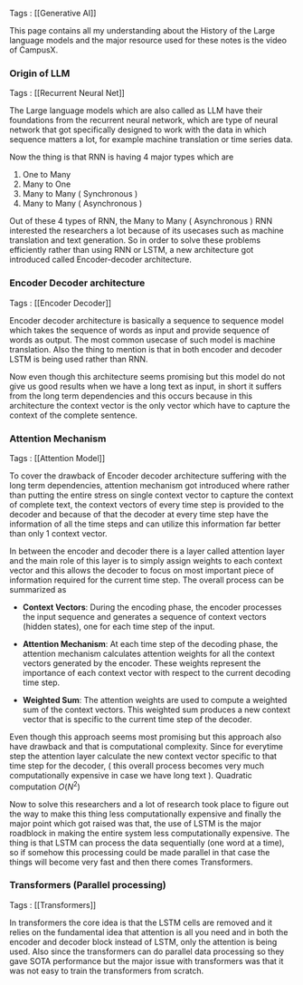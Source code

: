 Tags : [[Generative AI]]

This page contains all my understanding about the History of the Large language models and the major resource used for these notes is the video of CampusX.

### Origin of LLM
Tags : [[Recurrent Neural Net]]

The Large language models which are also called as LLM have their foundations from the recurrent neural network, which are type of neural network that got specifically designed to work with the data in which sequence matters a lot, for example machine translation or time series data.

Now the thing is that RNN is having 4 major types which are 
1. One to Many
2. Many to One
3. Many to Many ( Synchronous )
4. Many to Many  ( Asynchronous )

Out of these 4 types of RNN, the Many to Many ( Asynchronous ) RNN interested the researchers a lot because of its usecases such as machine translation and text generation. So in order to solve these problems efficiently rather than using RNN or LSTM, a new architecture got introduced called Encoder-decoder architecture.

### Encoder Decoder architecture
Tags : [[Encoder Decoder]]

Encoder decoder architecture is basically a sequence to sequence model which takes the sequence of words as input and provide sequence of words as output. The most common usecase of such model is machine translation. Also the thing to mention is that in both encoder and decoder LSTM is being used rather than RNN.

Now even though this architecture seems promising but this model do not give us good results when we have a long text as input, in short it suffers from the long term dependencies and this occurs because in this architecture the context vector is the only vector which have to capture the context of the complete sentence.

### Attention Mechanism
Tags : [[Attention Model]]

To cover the drawback of Encoder decoder architecture suffering with the long term dependencies, attention mechanism got introduced where rather than putting the entire stress on single context vector to capture the context of complete text, the context vectors of every time step is provided to the decoder and because of that the decoder at every time step have the information of all the time steps and can utilize this information far better than only 1 context vector.

In between the encoder and decoder there is a layer called attention layer and the main role of this layer is to simply 
assign weights to each context vector and this allows the decoder to focus on most important piece of information required for the current time step. The overall process can be summarized as 

- **Context Vectors**: During the encoding phase, the encoder processes the input sequence and generates a sequence of context vectors (hidden states), one for each time step of the input.
    
- **Attention Mechanism**: At each time step of the decoding phase, the attention mechanism calculates attention weights for all the context vectors generated by the encoder. These weights represent the importance of each context vector with respect to the current decoding time step.
    
- **Weighted Sum**: The attention weights are used to compute a weighted sum of the context vectors. This weighted sum produces a new context vector that is specific to the current time step of the decoder.

Even though this approach seems most promising but this approach also have drawback and that is computational complexity. Since for everytime step the attention layer calculate the new context vector specific to that time step for the decoder, ( this overall process becomes very much computationally expensive in case we have long text ). Quadratic computation $O(N^2)$

Now to solve this researchers and a lot of research took place to figure out the way to make this thing less computationally expensive and finally the major point which got raised was that, the use of LSTM is the major roadblock in making the entire system less computationally expensive. The thing is that LSTM can process the data sequentially (one word at  a time), so if somehow this processing could be made parallel in that case the things will become very fast and then there comes Transformers.


### Transformers (Parallel processing)
Tags : [[Transformers]]

In transformers the core idea is that the LSTM cells are removed and it relies on the fundamental idea that attention is all you need and in both the encoder and decoder block instead of LSTM, only the attention is being used. Also since the transformers can do parallel data processing so they gave SOTA performance but the major issue with transformers was that it was not easy to train the transformers from scratch.

